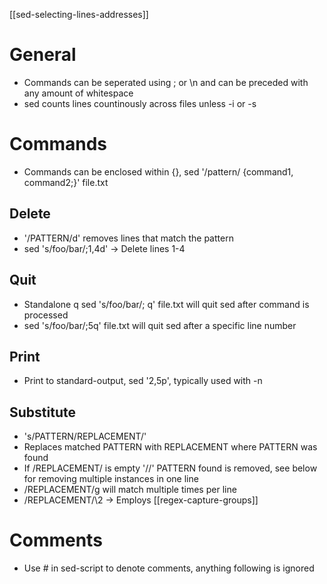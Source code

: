 [[sed-selecting-lines-addresses]]
# General
- Commands can be seperated using ; or \\n and can be preceded with any amount of whitespace
- sed counts lines countinously across files unless -i or -s

# Commands
- Commands can be enclosed within {}, sed '/pattern/ {command1, command2;}' file.txt
## Delete
- '/PATTERN/d' removes lines that match the pattern
- sed 's/foo/bar/;1,4d' -> Delete lines 1-4

## Quit
- Standalone q sed 's/foo/bar/; q' file.txt will quit sed after command is processed
- sed 's/foo/bar/;5q' file.txt will quit sed after a specific line number

## Print
- Print to standard-output, sed '2,5p', typically used with -n

## Substitute
- 's/PATTERN/REPLACEMENT/'
- Replaces matched PATTERN with REPLACEMENT where PATTERN was found
- If /REPLACEMENT/ is empty '//' PATTERN found is removed, see below for removing multiple instances in one line
- /REPLACEMENT/g will match multiple times per line
- /REPLACEMENT/\\2 -> Employs [[regex-capture-groups]]

# Comments
- Use # in sed-script to denote comments, anything following is ignored